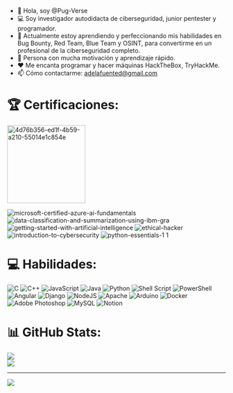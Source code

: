 - 👋 Hola, soy @Pug-Verse
- 💻 Soy investigador autodidacta de ciberseguridad, junior pentester y programador.
- 🌱 Actualmente estoy aprendiendo y perfeccionando mis habilidades en Bug Bounty, Red Team, Blue Team y OSINT, para convertirme en un profesional de la ciberseguridad completo.
- 🤝 Persona con mucha motivación y aprendizaje rápido.
- ❤️ Me encanta programar y hacer máquinas HackTheBox, TryHackMe.
- 📫 Cómo contactarme: adelafuented@gmail.com

# 🏆 Certificaciones:
<img width="180" height="180" alt="4d76b356-ed1f-4b59-a210-55014e1c854e" src="https://github.com/user-attachments/assets/a5062c7d-f348-419c-9f70-866520d9c052" />


 ![microsoft-certified-azure-ai-fundamentals](https://github.com/Pug-Verse/Pug-Verse/assets/140962735/bfe90f95-f8c0-4ccc-8581-02f96171dc78)
![data-classification-and-summarization-using-ibm-gra](https://github.com/user-attachments/assets/5495ae10-06cb-484f-85ab-9b8150a7f303)
![getting-started-with-artificial-intelligence](https://github.com/user-attachments/assets/f66fb0bd-2136-4059-921b-4d3fed5bcd9b)
![ethical-hacker](https://github.com/Pug-Verse/Pug-Verse/assets/140962735/09c8fd8d-ba2f-4bdb-9655-964b982a3cf5)
![introduction-to-cybersecurity](https://github.com/Pug-Verse/Pug-Verse/assets/140962735/4db3d1f7-c281-4851-b780-ed93adf79139)
![python-essentials-1 1](https://github.com/Pug-Verse/Pug-Verse/assets/140962735/85171e00-96e6-449c-9b97-645493ae1d78)

# 💻 Habilidades:
![C](https://img.shields.io/badge/c-%2300599C.svg?style=plastic&logo=c&logoColor=white) ![C++](https://img.shields.io/badge/c++-%2300599C.svg?style=plastic&logo=c%2B%2B&logoColor=white) ![JavaScript](https://img.shields.io/badge/javascript-%23323330.svg?style=plastic&logo=javascript&logoColor=%23F7DF1E) ![Java](https://img.shields.io/badge/java-%23ED8B00.svg?style=plastic&logo=openjdk&logoColor=white) ![Python](https://img.shields.io/badge/python-3670A0?style=plastic&logo=python&logoColor=ffdd54) ![Shell Script](https://img.shields.io/badge/shell_script-%23121011.svg?style=plastic&logo=gnu-bash&logoColor=white) ![PowerShell](https://img.shields.io/badge/PowerShell-%235391FE.svg?style=plastic&logo=powershell&logoColor=white) ![Angular](https://img.shields.io/badge/angular-%23DD0031.svg?style=plastic&logo=angular&logoColor=white) ![Django](https://img.shields.io/badge/django-%23092E20.svg?style=plastic&logo=django&logoColor=white) ![NodeJS](https://img.shields.io/badge/node.js-6DA55F?style=plastic&logo=node.js&logoColor=white) ![Apache](https://img.shields.io/badge/apache-%23D42029.svg?style=plastic&logo=apache&logoColor=white) ![Arduino](https://img.shields.io/badge/-Arduino-00979D?style=plastic&logo=Arduino&logoColor=white) ![Docker](https://img.shields.io/badge/docker-%230db7ed.svg?style=plastic&logo=docker&logoColor=white) ![Adobe Photoshop](https://img.shields.io/badge/adobe%20photoshop-%2331A8FF.svg?style=plastic&logo=adobe%20photoshop&logoColor=white) ![MySQL](https://img.shields.io/badge/mysql-%2300000f.svg?style=plastic&logo=mysql&logoColor=white) ![Notion](https://img.shields.io/badge/Notion-%23000000.svg?style=plastic&logo=notion&logoColor=white)
# 📊 GitHub Stats:
![](https://github-readme-streak-stats.herokuapp.com/?user=Pug-Verse&theme=dark&hide_border=false)<br/>
![](https://github-readme-stats.vercel.app/api/top-langs/?username=Pug-Verse&theme=dark&hide_border=false&include_all_commits=false&count_private=false&layout=compact)

---
[![](https://visitcount.itsvg.in/api?id=Pug-Verse&icon=0&color=0)](https://visitcount.itsvg.in) 

